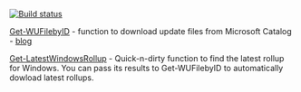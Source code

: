 [![Build status](https://ci.appveyor.com/api/projects/status/ulphqa1m845yr65p?svg=true)](https://ci.appveyor.com/project/exchange12rocks/WU)

[Get-WUFilebyID](Get-WUFilebyID) - function to download update files from Microsoft Catalog - [blog](https://exchange12rocks.org/2017/10/02/function-to-download-updates-from-microsoft-catalog/)

[Get-LatestWindowsRollup](Get-LatestWindowsRollup) - Quick-n-dirty function to find the latest rollup for Windows. You can pass its results to Get-WUFilebyID to automatically dowload latest rollups.
